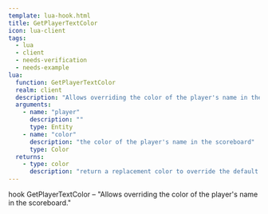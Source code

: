 ```yaml
---
template: lua-hook.html
title: GetPlayerTextColor
icon: lua-client
tags:
  - lua
  - client
  - needs-verification
  - needs-example
lua:
  function: GetPlayerTextColor
  realm: client
  description: "Allows overriding the color of the player's name in the scoreboard."
  arguments:
    - name: "player"
      description: ""
      type: Entity
    - name: "color"
      description: "the color of the player's name in the scoreboard"
      type: Color
  returns:
    - type: color
      description: "return a replacement color to override the default color"
---
```


<div class="lua__search__keywords">
hook GetPlayerTextColor &#x2013; "Allows overriding the color of the player's name in the scoreboard."
</div>

